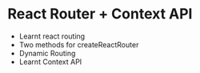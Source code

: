 # React Router + Context API

- Learnt react routing
- Two methods for createReactRouter
- Dynamic Routing
- Learnt Context API
